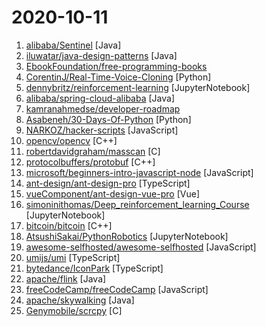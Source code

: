 # 2020-10-11

1. [alibaba/Sentinel](https://github.com/alibaba/Sentinel "A powerful flow control component enabling reliability, resilience and monitoring for microservices. (面向云原生微服务的高可用流控防护组件)") [Java]
2. [iluwatar/java-design-patterns](https://github.com/iluwatar/java-design-patterns "Design patterns implemented in Java") [Java]
3. [EbookFoundation/free-programming-books](https://github.com/EbookFoundation/free-programming-books "📚 Freely available programming books") 
4. [CorentinJ/Real-Time-Voice-Cloning](https://github.com/CorentinJ/Real-Time-Voice-Cloning "Clone a voice in 5 seconds to generate arbitrary speech in real-time") [Python]
5. [dennybritz/reinforcement-learning](https://github.com/dennybritz/reinforcement-learning "Implementation of Reinforcement Learning Algorithms. Python, OpenAI Gym, Tensorflow. Exercises and Solutions to accompany Sutton's Book and David Silver's course.") [JupyterNotebook]
6. [alibaba/spring-cloud-alibaba](https://github.com/alibaba/spring-cloud-alibaba "Spring Cloud Alibaba provides a one-stop solution for application development for the distributed solutions of Alibaba middleware.") [Java]
7. [kamranahmedse/developer-roadmap](https://github.com/kamranahmedse/developer-roadmap "Roadmap to becoming a web developer in 2020") 
8. [Asabeneh/30-Days-Of-Python](https://github.com/Asabeneh/30-Days-Of-Python "30 days of Python programming challenge is a step by step guide to learn Python programming language in 30 days.") [Python]
9. [NARKOZ/hacker-scripts](https://github.com/NARKOZ/hacker-scripts "Based on a true story") [JavaScript]
10. [opencv/opencv](https://github.com/opencv/opencv "Open Source Computer Vision Library") [C++]
11. [robertdavidgraham/masscan](https://github.com/robertdavidgraham/masscan "TCP port scanner, spews SYN packets asynchronously, scanning entire Internet in under 5 minutes.") [C]
12. [protocolbuffers/protobuf](https://github.com/protocolbuffers/protobuf "Protocol Buffers - Google's data interchange format") [C++]
13. [microsoft/beginners-intro-javascript-node](https://github.com/microsoft/beginners-intro-javascript-node "Beginner's Series: Introduction to JavaScript (Node.js)") [JavaScript]
14. [ant-design/ant-design-pro](https://github.com/ant-design/ant-design-pro "👨🏻‍💻👩🏻‍💻 Use Ant Design like a Pro!") [TypeScript]
15. [vueComponent/ant-design-vue-pro](https://github.com/vueComponent/ant-design-vue-pro "👨🏻‍💻👩🏻‍💻 Use Ant Design Vue like a Pro!") [Vue]
16. [simoninithomas/Deep_reinforcement_learning_Course](https://github.com/simoninithomas/Deep_reinforcement_learning_Course "Implementations from the free course Deep Reinforcement Learning with Tensorflow and PyTorch") [JupyterNotebook]
17. [bitcoin/bitcoin](https://github.com/bitcoin/bitcoin "Bitcoin Core integration/staging tree") [C++]
18. [AtsushiSakai/PythonRobotics](https://github.com/AtsushiSakai/PythonRobotics "Python sample codes for robotics algorithms.") [JupyterNotebook]
19. [awesome-selfhosted/awesome-selfhosted](https://github.com/awesome-selfhosted/awesome-selfhosted "A list of Free Software network services and web applications which can be hosted locally. Selfhosting is the process of hosting and managing applications instead of renting from Software-as-a-Service providers") [JavaScript]
20. [umijs/umi](https://github.com/umijs/umi "🌋 Pluggable enterprise-level react application framework.") [TypeScript]
21. [bytedance/IconPark](https://github.com/bytedance/IconPark "Transform an SVG icon into multiple themes, and generate React icons，Vue icons，svg icons") [TypeScript]
22. [apache/flink](https://github.com/apache/flink "Apache Flink") [Java]
23. [freeCodeCamp/freeCodeCamp](https://github.com/freeCodeCamp/freeCodeCamp "freeCodeCamp.org's open source codebase and curriculum. Learn to code at home.") [JavaScript]
24. [apache/skywalking](https://github.com/apache/skywalking "APM, Application Performance Monitoring System") [Java]
25. [Genymobile/scrcpy](https://github.com/Genymobile/scrcpy "Display and control your Android device") [C]

